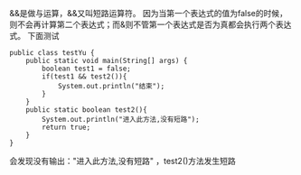 &&是做与运算，&&又叫短路运算符。 因为当第一个表达式的值为false的时候，则不会再计算第二个表达式；而&则不管第一个表达式是否为真都会执行两个表达式。 
下面测试
```
public class testYu {
    public static void main(String[] args) {
        boolean test1 = false;
        if(test1 && test2()){
            System.out.println("结束");
        }
    }
    public static boolean test2(){
        System.out.println("进入此方法,没有短路");
        return true;
    }
}
```
会发现没有输出："进入此方法,没有短路" ，test2()方法发生短路